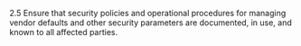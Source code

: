 2.5 Ensure that security policies and operational procedures for managing vendor defaults and other security parameters are documented, in use, and known to all affected parties. 